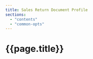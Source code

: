 ```yaml
---
title: Sales Return Document Profile
sections:
  - "contents"
  - "common-opts"
---
```

# {{page.title}}
